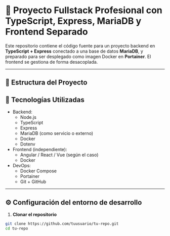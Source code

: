 # 🚀 Proyecto Fullstack Profesional con TypeScript, Express, MariaDB y Frontend Separado

Este repositorio contiene el código fuente para un proyecto backend en **TypeScript + Express** conectado a una base de datos **MariaDB**, y preparado para ser desplegado como imagen Docker en **Portainer**. El frontend se gestiona de forma desacoplada.

---

## 📁 Estructura del Proyecto

## 🧰 Tecnologías Utilizadas

- Backend:
  - Node.js
  - TypeScript
  - Express
  - MariaDB (como servicio o externo)
  - Docker
  - Dotenv
- Frontend (independiente):
  - Angular / React / Vue (según el caso)
  - Docker
- DevOps:
  - Docker Compose
  - Portainer
  - Git + GitHub

---

## ⚙️ Configuración del entorno de desarrollo

1. **Clonar el repositorio**
```bash
git clone https://github.com/tuusuario/tu-repo.git
cd tu-repo